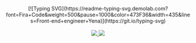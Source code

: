 <div align = center> 
[![Typing SVG](https://readme-typing-svg.demolab.com?font=Fira+Code&weight=500&pause=1000&color=473F36&width=435&lines=Front-end+engineer+Yena)](https://git.io/typing-svg)
<br /><br />
<div style= display: flex; gap: 10px; margin-top: 20px; align-items: center;>
 <a href="https://kcong0505.tistory.com/" target="_blank"><img src="https://img.shields.io/badge/tistory-DF592B?style=flat-square&logo=tistory&logoColor=white" /> </a>
<a href="https://hospitable-mitten-6bb.notion.site/f9b0c2043fdf4c4eb773b5b888b1ebc8?pvs=4" target="_blank"><img src="https://img.shields.io/badge/notion-555?style=flat-square&logo=notion&logoColor=white" /></a>
</div>

</div>

<!--
**kkikkikong/kkikkikong** is a ✨ _special_ ✨ repository because its `README.md` (this file) appears on your GitHub profile.

Here are some ideas to get you started:
## ✨Yena✨

- 🔭 I’m currently working on ...
- 🌱 I’m currently learning ...
- 👯 I’m looking to collaborate on ...
- 🤔 I’m looking for help with ...
- 💬 Ask me about ...
- 📫 How to reach me: ...
- 😄 Pronouns: ...
- ⚡ Fun fact: ...
-->
